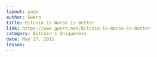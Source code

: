 ```yaml
---
layout: page
author: Gwern
title: Bitcoin is Worse is Better
link: https://www.gwern.net/Bitcoin-is-Worse-is-Better
category: Bitcoin's Uniqueness
date: May 27, 2011
lesson: 
---
```

